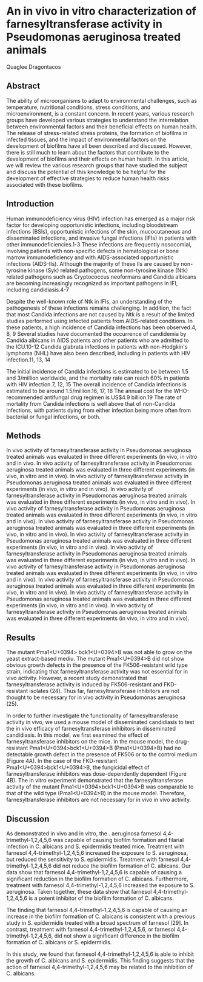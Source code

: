 # An in vivo in vitro characterization of farnesyltransferase activity in Pseudomonas aeruginosa treated animals
Quaglee Dragontacos


## Abstract
The ability of microorganisms to adapt to environmental challenges, such as temperature, nutritional conditions, stress conditions, and microenvironment, is a constant concern. In recent years, various research groups have developed various strategies to understand the interrelation between environmental factors and their beneficial effects on human health. The release of stress-related stress proteins, the formation of biofilms in infected tissues, and the impact of environmental factors on the development of biofilms have all been described and discussed. However, there is still much to learn about the factors that contribute to the development of biofilms and their effects on human health. In this article, we will review the various research groups that have studied the subject and discuss the potential of this knowledge to be helpful for the development of effective strategies to reduce human health risks associated with these biofilms.


## Introduction
Human immunodeficiency virus (HIV) infection has emerged as a major risk factor for developing opportunistic infections, including bloodstream infections (BSIs), opportunistic infections of the skin, mucocutaneous and disseminated infections, and invasive fungal infections (IFIs) in patients with other immunodeficiencies.1-3 These infections are frequently nosocomial, involving patients with non-specific defects in hematological or bone marrow immunodeficiency and with AIDS-associated opportunistic infections (AIDS-IIs). Although the majority of these IIs are caused by non-tyrosine kinase (Syk) related pathogens, some non-tyrosine kinase (Ntk) related pathogens such as Cryptococcus neoformans and Candida albicans are becoming increasingly recognized as important pathogens in IFI, including candidiasis.4-7

Despite the well-known role of Ntk in IFIs, an understanding of the pathogenesis of these infections remains challenging. In addition, the fact that most Candida infections are not caused by Ntk is a result of the limited studies performed using infected patients from AIDS-related conditions. In these patients, a high incidence of Candida infections has been observed.4, 8, 9 Several studies have documented the occurrence of candidemia by Candida albicans in AIDS patients and other patients who are admitted to the ICU.10-12 Candida glabrata infections in patients with non-Hodgkin's lymphoma (NHL) have also been described, including in patients with HIV infection.11, 13, 14

The initial incidence of Candida infections is estimated to be between 1.5 and 3/million worldwide, and the mortality rate can reach 60% in patients with HIV infection.7, 12, 15 The overall incidence of Candida infections is estimated to be around 1.5/million.16, 17, 18 The annual cost for the WHO-recommended antifungal drug regimen is US$4.9 billion.19 The rate of mortality from Candida infections is well above that of non-Candida infections, with patients dying from either infection being more often from bacterial or fungal infections, or both.


## Methods
In vivo activity of farnesyltransferase activity in Pseudomonas aeruginosa treated animals was evaluated in three different experiments (in vivo, in vitro and in vivo. In vivo activity of farnesyltransferase activity in Pseudomonas aeruginosa treated animals was evaluated in three different experiments (in vivo, in vitro and in vivo). In vivo activity of farnesyltransferase activity in Pseudomonas aeruginosa treated animals was evaluated in three different experiments (in vivo, in vitro and in vivo). In vivo activity of farnesyltransferase activity in Pseudomonas aeruginosa treated animals was evaluated in three different experiments (in vivo, in vitro and in vivo). In vivo activity of farnesyltransferase activity in Pseudomonas aeruginosa treated animals was evaluated in three different experiments (in vivo, in vitro and in vivo). In vivo activity of farnesyltransferase activity in Pseudomonas aeruginosa treated animals was evaluated in three different experiments (in vivo, in vitro and in vivo). In vivo activity of farnesyltransferase activity in Pseudomonas aeruginosa treated animals was evaluated in three different experiments (in vivo, in vitro and in vivo). In vivo activity of farnesyltransferase activity in Pseudomonas aeruginosa treated animals was evaluated in three different experiments (in vivo, in vitro and in vivo). In vivo activity of farnesyltransferase activity in Pseudomonas aeruginosa treated animals was evaluated in three different experiments (in vivo, in vitro and in vivo). In vivo activity of farnesyltransferase activity in Pseudomonas aeruginosa treated animals was evaluated in three different experiments (in vivo, in vitro and in vivo). In vivo activity of farnesyltransferase activity in Pseudomonas aeruginosa treated animals was evaluated in three different experiments (in vivo, in vitro and in vivo). In vivo activity of farnesyltransferase activity in Pseudomonas aeruginosa treated animals was evaluated in three different experiments (in vivo, in vitro and in vivo).


## Results
The mutant Pma1<U+0394> bck1<U+0394>B was not able to grow on the yeast extract-based mediu. The mutant Pma1<U+0394>B did not show obvious growth defects in the presence of the FK506-resistant wild type strain, indicating that farnesyltransferase activity was not essential for in vivo activity. However, a recent study demonstrated that farnesyltransferase activity is induced by FK506-resistant and FKD-resistant isolates (24). Thus far, farnesyltransferase inhibitors are not thought to be necessary for in vivo activity in Pseudomonas aeruginosa (25).

In order to further investigate the functionality of farnesyltransferase activity in vivo, we used a mouse model of disseminated candidiasis to test the in vivo efficacy of farnesyltransferase inhibitors in disseminated candidiasis. In this model, we first examined the effect of farnesyltransferase inhibitors on the mice. In the mouse model, the drug-resistant Pma1<U+0394>bck1<U+0394>B (Pma1<U+0394>B) had no detectable growth defect in the presence of FK506 or to the control medium (Figure 4A). In the case of the FKD-resistant Pma1<U+0394>bck1<U+0394>B, the fungicidal effect of farnesyltransferase inhibitors was dose-dependently dependent (Figure 4B). The in vitro experiment demonstrated that the farnesyltransferase activity of the mutant Pma1<U+0394>bck1<U+0394>B was comparable to that of the wild type (Pma1<U+0394>B) in the mouse model. Therefore, farnesyltransferase inhibitors are not necessary for in vivo in vivo activity.


## Discussion
As demonstrated in vivo and in vitro, the . aeruginosa farnesol 4,4-trimethyl-1,2,4,5,6 was capable of causing biofilm formation and filarial infection in C. albicans and S. epidermidis treated mice. Treatment with farnesol 4,4-trimethyl-1,2,4,5,6 increased the exposure to S. aeruginosa, but reduced the sensitivity to S. epidermidis. Treatment with farnesol 4,4-trimethyl-1,2,4,5,6 did not reduce the biofilm formation of C. albicans. Our data show that farnesol 4,4-trimethyl-1,2,4,5,6 is capable of causing a significant reduction in the biofilm formation of C. albicans. Furthermore, treatment with farnesol 4,4-trimethyl-1,2,4,5,6 increased the exposure to S. aeruginosa. Taken together, these data show that farnesol 4,4-trimethyl-1,2,4,5,6 is a potent inhibitor of the biofilm formation of C. albicans.

The finding that farnesol 4,4-trimethyl-1,2,4,5,6 is capable of causing an increase in the biofilm formation of C. albicans is consistent with a previous study in S. epidermidis treated with a broad spectrum of farnesol [29]. In contrast, treatment with farnesol 4,4-trimethyl-1,2,4,5,6, or farnesol 4,4-trimethyl-1,2,4,5,6, did not show a significant difference in the biofilm formation of C. albicans or S. epidermidis.

In this study, we found that farnesol 4,4-trimethyl-1,2,4,5,6 is able to inhibit the growth of C. albicans and S. epidermidis. This finding suggests that the action of farnesol 4,4-trimethyl-1,2,4,5,6 may be related to the inhibition of C. albicans.
